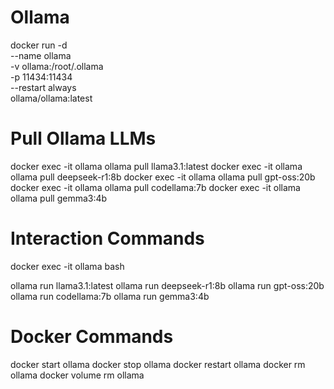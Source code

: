 # Ollama

docker run -d \
  --name ollama \
  -v ollama:/root/.ollama \
  -p 11434:11434 \
  --restart always \
  ollama/ollama:latest


# Pull Ollama LLMs

docker exec -it ollama ollama pull llama3.1:latest
docker exec -it ollama ollama pull deepseek-r1:8b
docker exec -it ollama ollama pull gpt-oss:20b
docker exec -it ollama ollama pull codellama:7b
docker exec -it ollama ollama pull gemma3:4b


# Interaction Commands

docker exec -it ollama bash

ollama run llama3.1:latest
ollama run deepseek-r1:8b
ollama run gpt-oss:20b
ollama run codellama:7b
ollama run gemma3:4b

# Docker Commands

docker start ollama
docker stop ollama
docker restart ollama
docker rm ollama
docker volume rm ollama